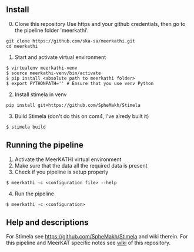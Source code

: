 ## Install
0. Clone this repository
Use https and your github credentials, then go to the pipeline folder 'meerkathi'.
```
git clone https://github.com/ska-sa/meerkathi.git
cd meerkathi
```
1. Start and activate virtual environment
```
$ virtualenv meerkathi-venv
$ source meerkathi-venv/bin/activate
$ pip install <absolute path to meerkathi folder>
$ export PYTHONPATH='' # Ensure that you use venv Python
```

2. Install stimela in venv
```
pip install git+https://github.com/SpheMakh/Stimela
```

3. Build Stimela (don't do this on com4, I've alredy built it)
```
$ stimela build
```
## Running the pipeline
1. Activate the MeerKATHI virtual environment
2. Make sure that the data all the required data is present
3. Check if you pipeline is setup properly 
```
$ meerkathi -c <configuration file> --help
```
4. Run the pipeline
```
$ meerkathi -c <configuration>
```

## Help and descriptions
For Stimela see https://github.com/SpheMakh/Stimela and wiki therein.
For this pipeline and MeerKAT specific notes see [wiki](https://github.com/ska-sa/meerkathi/wiki) of this repository.
